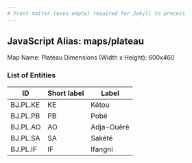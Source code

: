 ```yaml
---
# Front matter (even empty) required for Jekyll to process
---
```


## JavaScript Alias: maps/plateau

Map Name: Plateau
Dimensions (Width x Height): 600x460

### List of Entities

ID | Short label | Label
---|---|---|
BJ.PL.KE|KE|Kétou
BJ.PL.PB|PB|Pobé
BJ.PL.AO|AO|Adja-Ouèrè
BJ.PL.SA|SA|Sakété
BJ.PL.IF|IF|Ifangni